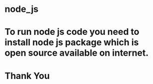# node_js

# To run node js code you need to install node js package which is open source available on internet.
# Thank You
